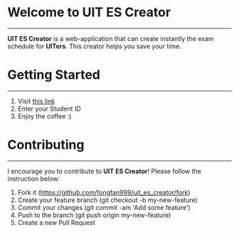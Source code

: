 # Welcome to UIT ES Creator
---
**UIT ES Creator** is a web-application that can create instantly the exam schedule for **UITers**. This creator helps you save your time.

# Getting Started
---
1. Visit  [this link](http://www.foxfizz.me/uit_es_creator)
2. Enter your Student ID
3. Enjoy the coffee :)
# Contributing
---
I encourage you to contribute to **UIT ES Creator**! Please follow the instruction below:
1. Fork it (https://github.com/fongfan999/uit_es_creator/fork)
2. Create your feature branch (git checkout -b my-new-feature)
3. Commit your changes (git commit -am 'Add some feature')
4. Push to the branch (git push origin my-new-feature)
5. Create a new Pull Request